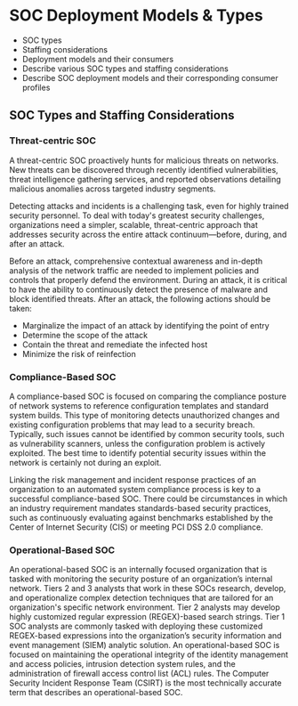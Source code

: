 # SOC Deployment Models & Types

- SOC types
- Staffing considerations
- Deployment models and their consumers
- Describe various SOC types and staffing considerations
- Describe SOC deployment models and their corresponding consumer profiles 

## SOC Types and Staffing Considerations

### Threat-centric SOC

A threat-centric SOC proactively hunts for malicious threats on networks. New threats can be discovered through recently identified vulnerabilities, threat intelligence gathering services, and reported observations detailing malicious anomalies across targeted industry segments.

Detecting attacks and incidents is a challenging task, even for highly trained security personnel. To deal with today's greatest security challenges, organizations need a simpler, scalable, threat-centric approach that addresses security across the entire attack continuum—before, during, and after an attack. 

Before an attack, comprehensive contextual awareness and in-depth analysis of the network traffic are needed to implement policies and controls that properly defend the environment.
During an attack, it is critical to have the ability to continuously detect the presence of malware and block identified threats.
After an attack, the following actions should be taken:

- Marginalize the impact of an attack by identifying the point of entry
- Determine the scope of the attack
- Contain the threat and remediate the infected host
- Minimize the risk of reinfection

### Compliance-Based SOC

A compliance-based SOC is focused on comparing the compliance posture of network systems to reference configuration templates and standard system builds. This type of monitoring detects unauthorized changes and existing configuration problems that may lead to a security breach. Typically, such issues cannot be identified by common security tools, such as vulnerability scanners, unless the configuration problem is actively exploited. The best time to identify potential security issues within the network is certainly not during an exploit.

Linking the risk management and incident response practices of an organization to an automated system compliance process is key to a successful compliance-based SOC. There could be circumstances in which an industry requirement mandates standards-based security practices, such as continuously evaluating against benchmarks established by the Center of Internet Security (CIS) or meeting PCI DSS 2.0 compliance.

### Operational-Based SOC

An operational-based SOC is an internally focused organization that is tasked with monitoring the security posture of an organization’s internal network. Tiers 2 and 3 analysts that work in these SOCs research, develop, and operationalize complex detection techniques that are tailored for an organization's specific network environment. Tier 2 analysts may develop highly customized regular expression (REGEX)-based search strings. Tier 1 SOC analysts are commonly tasked with deploying these customized REGEX-based expressions into the organization’s security information and event management (SIEM) analytic solution. An operational-based SOC is focused on maintaining the operational integrity of the identity management and access policies, intrusion detection system rules, and the administration of firewall access control list (ACL) rules. The Computer Security Incident Response Team (CSIRT) is the most technically accurate term that describes an operational-based SOC.
